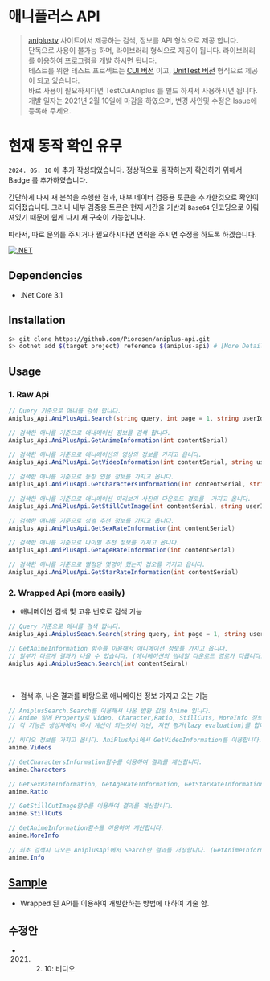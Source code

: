 # 애니플러스 API
> [aniplustv](https://www.aniplustv.com/) 사이트에서 제공하는 검색, 정보를 API 형식으로 제공 합니다.<br>
> 단독으로 사용이 불가능 하며, 라이브러리 형식으로 제공이 됩니다. 라이브러리를 이용하여 프로그램을 개발 하시면 됩니다.<br>
> 테스트를 위한 테스트 프로젝트는 [CUI 버전](https://github.com/Piorosen/aniplus-api/tree/main/TestCuiAniplus) 이고, [UnitTest 버전](https://github.com/Piorosen/aniplus-api/tree/main/TestAniplusApi) 형식으로 제공이 되고 있습니다.<br>
> 바로 사용이 필요하시다면 TestCuiAniplus 를 빌드 하셔서 사용하시면 됩니다.<br>
> 개발 일자는 2021년 2월 10일에 마감을 하였으며, 변경 사안및 수정은 Issue에 등록해 주세요.<br>

# 현재 동작 확인 유무

`2024. 05. 10` 에 추가 작성되었습니다.
정상적으로 동작하는지 확인하기 위해서 Badge 를 추가하였습니다.

간단하게 다시 재 분석을 수행한 결과, 내부 데이터 검증용 토큰을 추가한것으로 확인이 되어졌습니다.
그러나 내부 검증용 토큰은 현재 시간을 기반과 `Base64` 인코딩으로 이뤄져있기 때문에 쉽게 다시 재 구축이 가능합니다.

따라서, 따로 문의를 주시거나 필요하시다면 연락을 주시면 수정을 하도록 하겠습니다.

[![.NET](https://github.com/Piorosen/aniplus-api/actions/workflows/dotnet.yml/badge.svg)](https://github.com/Piorosen/aniplus-api/actions/workflows/dotnet.yml)

## Dependencies
- .Net Core 3.1

## Installation
```bash
$> git clone https://github.com/Piorosen/aniplus-api.git
$> dotnet add $(target project) reference $(aniplus-api) # [More Detail](https://docs.microsoft.com/ko-kr/dotnet/core/tools/dotnet-add-reference)
```

## Usage
### 1. Raw Api
```cs
// Query 기준으로 애니를 검색 합니다.
Aniplus_Api.AniPlusApi.Search(string query, int page = 1, string userId = "")

// 검색한 애니를 기준으로 애내메이션 정보를 검색 합니다.
Aniplus_Api.AniPlusApi.GetAnimeInformation(int contentSerial)

// 검색한 애니를 기준으로 애니메이션의 영상의 정보를 가지고 옵니다.
Aniplus_Api.AniPlusApi.GetVideoInformation(int contentSerial, string userId = "")

// 검색한 애니를 기준으로 등장 인물 정보를 가지고 옵니다.
Aniplus_Api.AniPlusApi.GetCharactersInformation(int contentSerial, string userId = "")

// 검색한 애니를 기준으로 애니메이션 미리보기 사진의 다운로드 경로를  가지고 옵니다.
Aniplus_Api.AniPlusApi.GetStillCutImage(int contentSerial, string userId = "")

// 검색한 애니를 기준으로 성별 추천 정보를 가지고 옵니다.
Aniplus_Api.AniPlusApi.GetSexRateInformation(int contentSerial)

// 검색한 애니를 기준으로 나이별 추천 정보를 가지고 옵니다.
Aniplus_Api.AniPlusApi.GetAgeRateInformation(int contentSerial)

// 검색한 애니를 기준으로 별점당 몇명이 했는지 접오를 가지고 옵니다.
Aniplus_Api.AniPlusApi.GetStarRateInformation(int contentSerial)
```

### 2. Wrapped Api (more easily)
  - 애니메이션 검색 및 고유 번호로 검색 기능
```cs
// Query 기준으로 애니를 검색 합니다.
Aniplus_Api.AniplusSeach.Search(string query, int page = 1, string userId = "")

// GetAnimeInformation 함수를 이용해서 애니메이션 정보를 가지고 옵니다.
// 일부가 다르게 결과가 나올 수 있습니다. (애니메이션의 썸네일 다운로드 경로가 다릅니다.)
Aniplus_Api.AniplusSeach.Search(int contentSeiral)
```
<br>

  - 검색 후, 나온 결과를 바탕으로 애니메이션 정보 가지고 오는 기능

```cs 
// AniplusSearch.Search를 이용해서 나온 반환 값은 Anime 입니다.
// Anime 밑에 Property로 Video, Character,Ratio, StillCuts, MoreInfo 정보가 있습니다.
// 각 기능은 생성자에서 즉시 계산이 되는것이 아닌, 지연 평가(lazy evaluation)를 합니다. 사용 및 접근 할 때만 동작합니다.

// 비디오 정보를 가지고 옵니다. AniPlusApi에서 GetVideoInformation를 이용합니다.
anime.Videos

// GetCharactersInformation함수를 이용하여 결과를 계산합니다.
anime.Characters

// GetSexRateInformation, GetAgeRateInformation, GetStarRateInformation 함수를 이용하여 결과를 반환합니다.
anime.Ratio

// GetStillCutImage함수를 이용하여 결과를 계산합니다.
anime.StillCuts

// GetAnimeInformation함수를 이용하여 계산합니다.
anime.MoreInfo

// 최초 검색시 나오는 AniplusApi에서 Search한 결과를 저장합니다. (GetAnimeInformation 결과는 썸네일 부분에서 다릅니다.)
anime.Info
```

## [Sample](https://github.com/Piorosen/aniplus-api/blob/main/TestAniplusApi/UnitTest1.cs#L134)
  - Wrapped 된 API를 이용하여 개발한하는 방법에 대하여 기술 함.


## 수정안
- 2021. 02. 10: 비디오 
